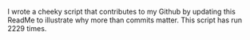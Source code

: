 I wrote a cheeky script that contributes to my Github by updating this ReadMe to illustrate why more than commits matter. This script has run 2229 times.
